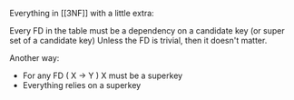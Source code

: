 Everything in [[3NF]] with a little extra:

Every FD in the table must be a dependency on a candidate key (or super set of a candidate key)
Unless the FD is trivial, then it doesn't matter. 

Another way:
- For any FD ( X -> Y ) X must be a superkey
- Everything relies on a superkey 

